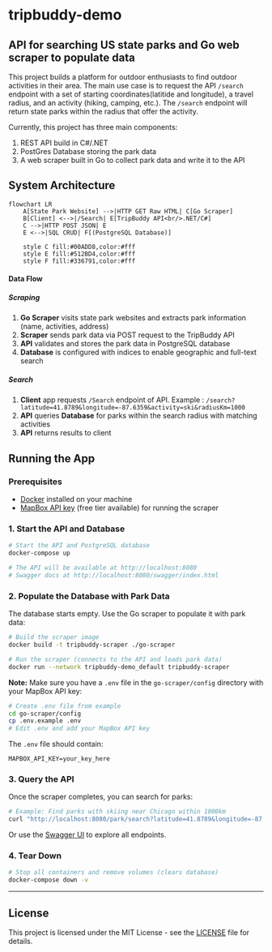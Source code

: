# tripbuddy-demo

## API for searching US state parks and Go web scraper to populate data

This project builds a platform for outdoor enthusiasts to find outdoor activities in their area. The main use case is to request the API `/search` endpoint with a set of starting coordinates(latitide and longitude), a travel radius, and an activity (hiking, camping, etc.). The `/search` endpoint will return state parks within the radius that offer the activity.

Currently, this project has three main components:

1. REST API build in C#/.NET
2. PostGres Database storing the park data
3. A web scraper built in Go to collect park data and write it to the API

## System Architecture

```mermaid
flowchart LR
    A[State Park Website] -->|HTTP GET Raw HTML| C[Go Scraper]
    B[Client] <-->|/Search| E[TripBuddy API<br/>.NET/C#]
    C -->|HTTP POST JSON| E
    E <-->|SQL CRUD| F[(PostgreSQL Database)]

    style C fill:#00ADD8,color:#fff
    style E fill:#512BD4,color:#fff
    style F fill:#336791,color:#fff
```

#### Data Flow

##### Scraping

1. **Go Scraper** visits state park websites and extracts park information (name, activities, address)
2. **Scraper** sends park data via POST request to the TripBuddy API
3. **API** validates and stores the park data in PostgreSQL database
4. **Database** is configured with indices to enable geographic and full-text search

##### Search

1. **Client** app requests `/Search` endpoint of API. Example : `/search?latitude=41.8789&longitude=-87.6359&activity=ski&radiusKm=1000`
2. **API** queries **Database** for parks within the search radius with matching activities
3. **API** returns results to client

## Running the App

### Prerequisites

- [Docker](https://www.docker.com/get-started/) installed on your machine
- [MapBox API key](https://account.mapbox.com/access-tokens/) (free tier available) for running the scraper

### 1. Start the API and Database

```bash
# Start the API and PostgreSQL database
docker-compose up

# The API will be available at http://localhost:8080
# Swagger docs at http://localhost:8080/swagger/index.html
```

### 2. Populate the Database with Park Data

The database starts empty. Use the Go scraper to populate it with park data:

```bash
# Build the scraper image
docker build -t tripbuddy-scraper ./go-scraper

# Run the scraper (connects to the API and loads park data)
docker run --network tripbuddy-demo_default tripbuddy-scraper
```

**Note:** Make sure you have a `.env` file in the `go-scraper/config` directory with your MapBox API key:

```bash
# Create .env file from example
cd go-scraper/config
cp .env.example .env
# Edit .env and add your MapBox API key
```

The `.env` file should contain:
```
MAPBOX_API_KEY=your_key_here
```

### 3. Query the API

Once the scraper completes, you can search for parks:

```bash
# Example: Find parks with skiing near Chicago within 1000km
curl "http://localhost:8080/park/search?latitude=41.8789&longitude=-87.6359&activity=ski&radiusKm=1000"
```

Or use the [Swagger UI](http://localhost:8080/swagger/index.html) to explore all endpoints.

### 4. Tear Down

```bash
# Stop all containers and remove volumes (clears database)
docker-compose down -v
```

---

## License

This project is licensed under the MIT License - see the [LICENSE](LICENSE) file for details.
